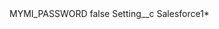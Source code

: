 <?xml version="1.0" encoding="UTF-8"?>
<CustomMetadata xmlns="http://soap.sforce.com/2006/04/metadata" xmlns:xsi="http://www.w3.org/2001/XMLSchema-instance" xmlns:xsd="http://www.w3.org/2001/XMLSchema">
    <label>MYMI_PASSWORD</label>
    <protected>false</protected>
    <values>
        <field>Setting__c</field>
        <value xsi:type="xsd:string">Salesforce1*</value>
    </values>
</CustomMetadata>
